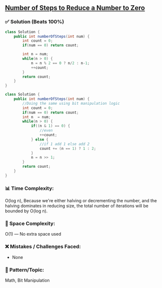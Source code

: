 ## [Number of Steps to Reduce a Number to Zero](https://leetcode.com/problems/number-of-steps-to-reduce-a-number-to-zero/description/)

### ✅ Solution (Beats 100%)

```java
class Solution {
    public int numberOfSteps(int num) {
        int count = 0;
        if(num == 0) return count;

        int n = num;
        while(n > 0) {
            n = n % 2 == 0 ? n/2 : n-1;
            ++count;
        }
        return count;
    }
}
````

```java
class Solution {
    public int numberOfSteps(int num) {
        //Doing the same using bit manipulation logic
        int count = 0;
        if(num == 0) return count;
        int n  = num;
        while(n > 0) {
            if((n & 1) == 0) {
                //even
                ++count;
            } else {
                //if 1 add 1 else add 2
                count += (n == 1) ? 1 : 2;
            }
            n = n >> 1;
        }
        return count;
    }
}
```

### 📊 Time Complexity:

O(log n), Because we're either halving or decrementing the number, and the halving dominates in reducing size, the total number of iterations will be bounded by O(log n).

### 🧠 Space Complexity:

O(1) — No extra space used

### ❌ Mistakes / Challenges Faced:

* None

### 🧩 Pattern/Topic:

Math, Bit Manipulation

